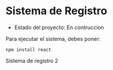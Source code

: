 <h1> Sistema de Registro </h1>

- Estado del proyecto: En contruccion

Para ejecutar el sistema, debes poner:

```npm install react```

Sistema de registro 2
